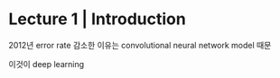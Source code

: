 # Lecture 1 | Introduction

2012년 error rate 감소한 이유는 convolutional neural network model 때문

이것이 deep learning